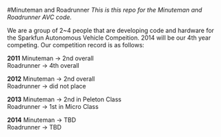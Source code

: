 #Minuteman and Roadrunner
*This is this repo for the Minuteman and Roadrunner AVC code.*

We are a group of 2~4 people that are developing code and hardware for the Sparkfun Autonomous Vehicle Compeition. 2014 will be our 4th year competing. Our competition record is as follows:

__2011__
Minuteman -> 2nd overall
<br>Roadrunner -> 4th overall

__2012__
Minuteman -> 2nd overall
<br>Roadrunner -> did not place

__2013__
Minuteman -> 2nd in Peleton Class
<br>Roadrunner -> 1st in Micro Class

__2014__
Minuteman -> TBD
<br>Roadrunner -> TBD

